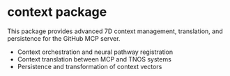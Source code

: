 # context package

This package provides advanced 7D context management, translation, and persistence for the GitHub MCP server.

- Context orchestration and neural pathway registration
- Context translation between MCP and TNOS systems
- Persistence and transformation of context vectors
